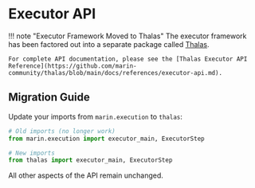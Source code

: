 # Executor API

!!! note "Executor Framework Moved to Thalas"
    The executor framework has been factored out into a separate package called [Thalas](https://github.com/marin-community/thalas).

    For complete API documentation, please see the [Thalas Executor API Reference](https://github.com/marin-community/thalas/blob/main/docs/references/executor-api.md).

## Migration Guide

Update your imports from `marin.execution` to `thalas`:

```python
# Old imports (no longer work)
from marin.execution import executor_main, ExecutorStep

# New imports
from thalas import executor_main, ExecutorStep
```

All other aspects of the API remain unchanged.
